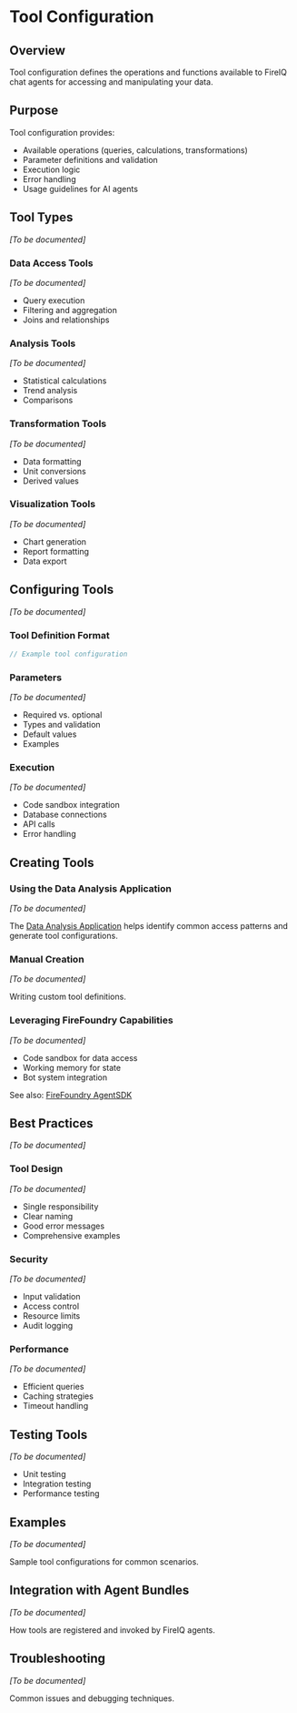 # Tool Configuration

## Overview

Tool configuration defines the operations and functions available to FireIQ chat agents for accessing and manipulating your data.

## Purpose

Tool configuration provides:
- Available operations (queries, calculations, transformations)
- Parameter definitions and validation
- Execution logic
- Error handling
- Usage guidelines for AI agents

## Tool Types

_[To be documented]_

### Data Access Tools

_[To be documented]_

- Query execution
- Filtering and aggregation
- Joins and relationships

### Analysis Tools

_[To be documented]_

- Statistical calculations
- Trend analysis
- Comparisons

### Transformation Tools

_[To be documented]_

- Data formatting
- Unit conversions
- Derived values

### Visualization Tools

_[To be documented]_

- Chart generation
- Report formatting
- Data export

## Configuring Tools

_[To be documented]_

### Tool Definition Format

```typescript
// Example tool configuration
```

### Parameters

_[To be documented]_

- Required vs. optional
- Types and validation
- Default values
- Examples

### Execution

_[To be documented]_

- Code sandbox integration
- Database connections
- API calls
- Error handling

## Creating Tools

### Using the Data Analysis Application

_[To be documented]_

The [Data Analysis Application](../data-analysis-application/data-preparation.md) helps identify common access patterns and generate tool configurations.

### Manual Creation

_[To be documented]_

Writing custom tool definitions.

### Leveraging FireFoundry Capabilities

_[To be documented]_

- Code sandbox for data access
- Working memory for state
- Bot system integration

See also: [FireFoundry AgentSDK](../../firefoundry/sdk/agent-sdk/README.md)

## Best Practices

_[To be documented]_

### Tool Design

_[To be documented]_

- Single responsibility
- Clear naming
- Good error messages
- Comprehensive examples

### Security

_[To be documented]_

- Input validation
- Access control
- Resource limits
- Audit logging

### Performance

_[To be documented]_

- Efficient queries
- Caching strategies
- Timeout handling

## Testing Tools

_[To be documented]_

- Unit testing
- Integration testing
- Performance testing

## Examples

_[To be documented]_

Sample tool configurations for common scenarios.

## Integration with Agent Bundles

_[To be documented]_

How tools are registered and invoked by FireIQ agents.

## Troubleshooting

_[To be documented]_

Common issues and debugging techniques.

